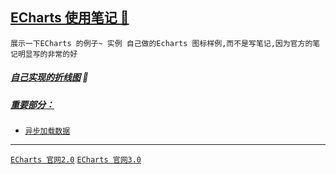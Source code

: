<a id="top" href="#top">ECharts 使用笔记 :maple_leaf:</a> 
----
`展示一下ECharts 的例子~ 实例 自己做的Echarts 图标样例,而不是写笔记,因为官方的笔记明显写的非常的好 `

#####  <a id="Mine" href="https://github.com/kickgod/Front-End/tree/master/Echarts/FoldingLine">自己实现的折线图</a>  :star2:


##### <a href="#top">重要部分：</a>
* [`异步加载数据`](http://echarts.baidu.com/tutorial.html#%E5%BC%82%E6%AD%A5%E6%95%B0%E6%8D%AE%E5%8A%A0%E8%BD%BD%E5%92%8C%E6%9B%B4%E6%96%B0)

------
[`ECharts 官网2.0`](http://echarts.baidu.com/echarts2/index.html)  [`ECharts 官网3.0`](http://echarts.baidu.com/index.html)




